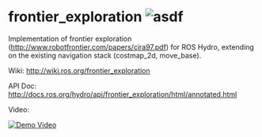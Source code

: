 frontier_exploration ![asdf](https://travis-ci.org/paulbovbel/frontier_exploration.svg?branch=hydro-devel)
====================



Implementation of frontier exploration (http://www.robotfrontier.com/papers/cira97.pdf) for ROS Hydro, extending on the existing navigation stack (costmap_2d, move_base).

Wiki: http://wiki.ros.org/frontier_exploration

API Doc: http://docs.ros.org/hydro/api/frontier_exploration/html/annotated.html

Video:

[![Demo Video](http://img.youtube.com/vi/3W1ufJ7rpCA/0.jpg)](https://www.youtube.com/watch?v=3W1ufJ7rpCA)
